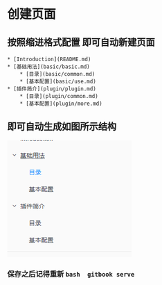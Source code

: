 # 创建页面 
## 按照缩进格式配置 即可自动新建页面
```readme
* [Introduction](README.md)
* [基础用法](basic/basic.md)
    * [目录](basic/common.md)
    * [基本配置](basic/use.md)
* [插件简介](plugin/plugin.md)
    * [目录](plugin/common.md)
    * [基本配置](plugin/more.md)
```
## 即可自动生成如图所示结构
 ![avatar](/images/screenshot.png)
### 保存之后记得重新 ```bash  gitbook serve ```